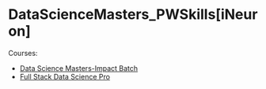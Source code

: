 # DataScienceMasters_PWSkills[iNeuron]

Courses:
* [Data Science Masters-Impact Batch](https://learn.pwskills.com/lesson/Course-Overview/63a83129816f9c47a7c01076/course/Data-Science-Masters/63a2ea7e8899438ee77eae5a)
* [Full Stack Data Science Pro](https://learn.pwskills.com/course/Full-Stack-Data-Science-Pro/64a264076977ccc0a0e20c13)
